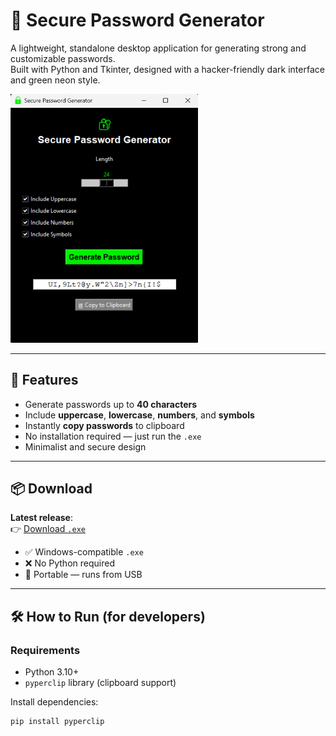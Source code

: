 # 🔐 Secure Password Generator

A lightweight, standalone desktop application for generating strong and customizable passwords.  
Built with Python and Tkinter, designed with a hacker-friendly dark interface and green neon style.

<img src="screenshots/Screenshot_App_1.png" alt="App Screenshot" width="300"/>

---

## 🚀 Features

- Generate passwords up to **40 characters**
- Include **uppercase**, **lowercase**, **numbers**, and **symbols**
- Instantly **copy passwords** to clipboard
- No installation required — just run the `.exe`
- Minimalist and secure design

---

## 📦 Download

**Latest release**:  
👉 [Download `.exe`](https://github.com/Francismirror/Secure_Password_Generator/releases/latest)

- ✅ Windows-compatible `.exe`
- ❌ No Python required
- 📁 Portable — runs from USB

---

## 🛠️ How to Run (for developers)

### Requirements

- Python 3.10+
- `pyperclip` library (clipboard support)

Install dependencies:

```bash
pip install pyperclip
